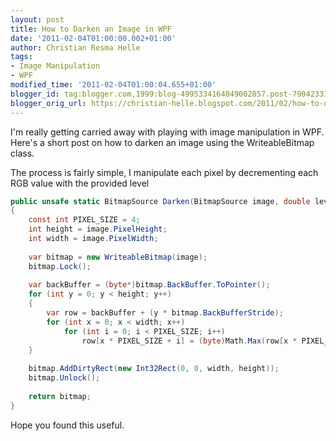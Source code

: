 ```yaml
---
layout: post
title: How to Darken an Image in WPF
date: '2011-02-04T01:00:00.002+01:00'
author: Christian Resma Helle
tags:
- Image Manipulation
- WPF
modified_time: '2011-02-04T01:00:04.655+01:00'
blogger_id: tag:blogger.com,1999:blog-4995334164049002857.post-7904233113719038040
blogger_orig_url: https://christian-helle.blogspot.com/2011/02/how-to-darken-image-in-wpf.html
---
```


I'm really getting carried away with playing with image manipulation in WPF. Here's a short post on how to darken an image using the WriteableBitmap class.  
  
The process is fairly simple, I manipulate each pixel by decrementing each RGB value with the provided level  
  
```csharp
public unsafe static BitmapSource Darken(BitmapSource image, double level)
{
    const int PIXEL_SIZE = 4;
    int height = image.PixelHeight;
    int width = image.PixelWidth;
 
    var bitmap = new WriteableBitmap(image);
    bitmap.Lock();
 
    var backBuffer = (byte*)bitmap.BackBuffer.ToPointer();
    for (int y = 0; y < height; y++)
    {
        var row = backBuffer + (y * bitmap.BackBufferStride);
        for (int x = 0; x < width; x++)
            for (int i = 0; i < PIXEL_SIZE; i++)
                row[x * PIXEL_SIZE + i] = (byte)Math.Max(row[x * PIXEL_SIZE + i] - level, 0);
    }
 
    bitmap.AddDirtyRect(new Int32Rect(0, 0, width, height));
    bitmap.Unlock();
 
    return bitmap;
}
```  
  
Hope you found this useful.